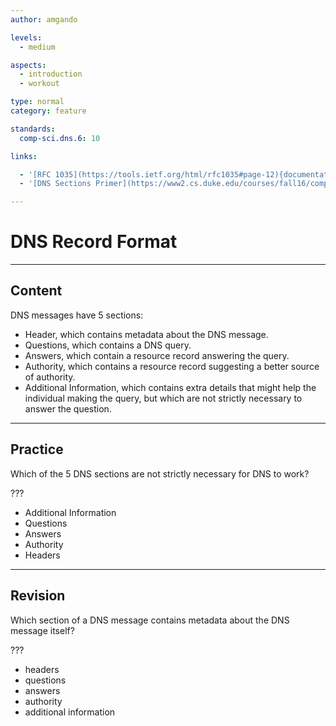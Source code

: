 ```yaml
---
author: amgando

levels:
  - medium

aspects:
  - introduction
  - workout

type: normal
category: feature

standards:
  comp-sci.dns.6: 10

links:

  - '[RFC 1035](https://tools.ietf.org/html/rfc1035#page-12){documentation}'
  - '[DNS Sections Primer](https://www2.cs.duke.edu/courses/fall16/compsci356/DNS/DNS-primer.pdf){article}'

---
```

# DNS Record Format
---
## Content

DNS messages have 5 sections:

* Header, which contains metadata about the DNS message.
* Questions, which contains a DNS query.
* Answers, which contain a resource record answering the query.
* Authority, which contains a resource record suggesting a better source of authority.
* Additional Information, which contains extra details that might help the individual making the query, but which are not strictly necessary to answer the question.

---
## Practice

Which of the 5 DNS sections are not strictly necessary for DNS to work?

???

* Additional Information
* Questions
* Answers
* Authority
* Headers

---
## Revision

Which section of a DNS message contains metadata about the DNS message itself?

???

* headers
* questions
* answers
* authority
* additional information
